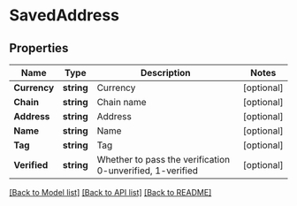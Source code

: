 # SavedAddress

## Properties

Name | Type | Description | Notes
------------ | ------------- | ------------- | -------------
**Currency** | **string** | Currency | [optional] 
**Chain** | **string** | Chain name | [optional] 
**Address** | **string** | Address | [optional] 
**Name** | **string** | Name | [optional] 
**Tag** | **string** | Tag | [optional] 
**Verified** | **string** | Whether to pass the verification 0-unverified, 1-verified | [optional] 

[[Back to Model list]](../README.md#documentation-for-models) [[Back to API list]](../README.md#documentation-for-api-endpoints) [[Back to README]](../README.md)


